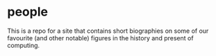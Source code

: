 # people
This is a repo for a site that contains short biographies on some of our favourite (and other notable) figures in the history and present of computing.
